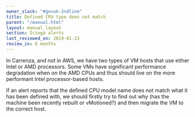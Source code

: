 ```yaml
---
owner_slack: "#govuk-2ndline"
title: Defined CPU type does not match
parent: "/manual.html"
layout: manual_layout
section: Icinga alerts
last_reviewed_on: 2019-01-23
review_in: 6 months
---
```


In Carrenza, and not in AWS, we have two types of VM hosts that use either Intel or AMD processors.
Some VMs have significant performance degradation when on the AMD CPUs
and thus should live on the more performant Intel processor-based hosts.

If an alert reports that the defined CPU model name does not match what
it has been defined with, we should firstly try to find out why (has the
machine been recently rebuilt or vMotioned?) and then migrate the VM to
the correct host.
